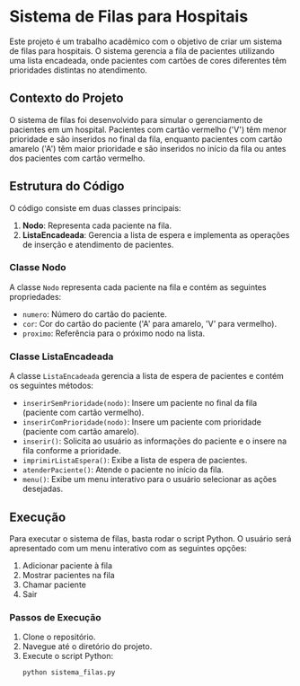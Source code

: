 # Sistema de Filas para Hospitais

Este projeto é um trabalho acadêmico com o objetivo de criar um sistema de filas para hospitais. O sistema gerencia a fila de pacientes utilizando uma lista encadeada, onde pacientes com cartões de cores diferentes têm prioridades distintas no atendimento.

## Contexto do Projeto

O sistema de filas foi desenvolvido para simular o gerenciamento de pacientes em um hospital. Pacientes com cartão vermelho ('V') têm menor prioridade e são inseridos no final da fila, enquanto pacientes com cartão amarelo ('A') têm maior prioridade e são inseridos no início da fila ou antes dos pacientes com cartão vermelho.

## Estrutura do Código

O código consiste em duas classes principais:

1. **Nodo**: Representa cada paciente na fila.
2. **ListaEncadeada**: Gerencia a lista de espera e implementa as operações de inserção e atendimento de pacientes.

### Classe Nodo

A classe `Nodo` representa cada paciente na fila e contém as seguintes propriedades:

- `numero`: Número do cartão do paciente.
- `cor`: Cor do cartão do paciente ('A' para amarelo, 'V' para vermelho).
- `proximo`: Referência para o próximo nodo na lista.

### Classe ListaEncadeada

A classe `ListaEncadeada` gerencia a lista de espera de pacientes e contém os seguintes métodos:

- `inserirSemPrioridade(nodo)`: Insere um paciente no final da fila (paciente com cartão vermelho).
- `inserirComPrioridade(nodo)`: Insere um paciente com prioridade (paciente com cartão amarelo).
- `inserir()`: Solicita ao usuário as informações do paciente e o insere na fila conforme a prioridade.
- `imprimirListaEspera()`: Exibe a lista de espera de pacientes.
- `atenderPaciente()`: Atende o paciente no início da fila.
- `menu()`: Exibe um menu interativo para o usuário selecionar as ações desejadas.

## Execução

Para executar o sistema de filas, basta rodar o script Python. O usuário será apresentado com um menu interativo com as seguintes opções:

1. Adicionar paciente à fila
2. Mostrar pacientes na fila
3. Chamar paciente
4. Sair

### Passos de Execução

1. Clone o repositório.
2. Navegue até o diretório do projeto.
3. Execute o script Python:
   ```bash
   python sistema_filas.py
